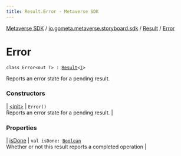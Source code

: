 ```yaml
---
title: Result.Error - Metaverse SDK
---
```


[Metaverse SDK](../../../index.html) / [io.gometa.metaverse.storyboard.sdk](../../index.html) / [Result](../index.html) / [Error](./index.html)

# Error

`class Error<out T> : `[`Result`](../index.html)`<`[`T`](index.html#T)`>`

Reports an error state for a pending result.

### Constructors

| [&lt;init&gt;](-init-.html) | `Error()`<br>Reports an error state for a pending result. |

### Properties

| [isDone](is-done.html) | `val isDone: `[`Boolean`](https://kotlinlang.org/api/latest/jvm/stdlib/kotlin/-boolean/index.html)<br>Whether or not this result reports a completed operation |

